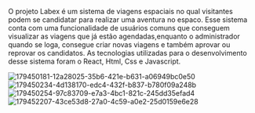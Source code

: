 O projeto Labex é um sistema de viagens espaciais no qual visitantes podem se candidatar para realizar uma aventura no espaco.
Esse sistema conta com uma funcionalidade de usuários comuns que conseguem visualizar as viagens que já estão agendadas,enquanto
o administrador quando se loga, consegue criar novas viagens e também aprovar ou reprovar os candidatos.
As tecnologias utilizadas para o desenvolvimento desse sistema foram o React, Html, Css e Javascript.

![179450181-12a28025-35b6-421e-b631-a06949bc0e50](https://user-images.githubusercontent.com/104547759/179453398-142fe9a3-e2d3-4283-a785-45b4e3260f48.png)
![179450234-4d138170-edc4-432f-b837-b780f09a248b](https://user-images.githubusercontent.com/104547759/179453510-d042454b-95f6-4541-a53d-3894e915f4af.png)
![179450254-97c83709-e7a3-4bc1-821c-245dd35efad4](https://user-images.githubusercontent.com/104547759/179453529-100a4694-f502-4f4e-9d0e-db5a410e9358.png)
![179452207-43ce53d8-27a0-4c59-a0e2-25d0159e6e28](https://user-images.githubusercontent.com/104547759/179453549-9e0a5db7-260e-4580-80cb-bef4808f6380.png)





